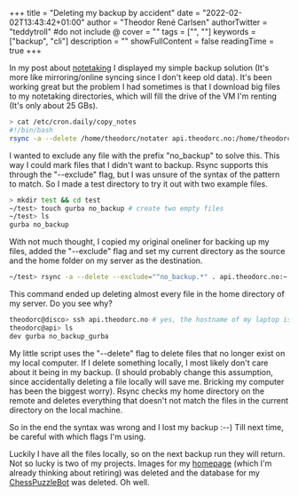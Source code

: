 +++
title = "Deleting my backup by accident"
date = "2022-02-02T13:43:42+01:00"
author = "Theodor René Carlsen"
authorTwitter = "teddytroll" #do not include @
cover = ""
tags = ["", ""]
keywords = ["backup", "cli"]
description = ""
showFullContent = false
readingTime = true
+++

In my post about [notetaking](/posts/notetaking) I displayed my simple backup
solution (It's more like mirroring/online syncing since I don't keep old data).
It's been working great but the problem I had sometimes is that I download big
files to my notetaking directories, which will fill the drive of the VM I'm
renting (It's only about 25 GBs). 

```bash
> cat /etc/cron.daily/copy_notes
#!/bin/bash
rsync -a --delete /home/theodorc/notater api.theodorc.no:/home/theodorc/notater
```

I wanted to exclude any file with the prefix "no_backup" to solve this. This way
I could mark files that I didn't want to backup. Rsync supports this through the
"--exclude" flag, but I was unsure of the syntax of the pattern to match. So I
made a test directory to try it out with two example files.


```bash
> mkdir test && cd test
~/test> touch gurba no_backup # create two empty files
~/test> ls
gurba no_backup
```
With not much thought, I copied my original oneliner for backing up my files,
added the "--exclude" flag and set my current directory as the source and the home
folder on my server as the destination.

```bash
~/test> rsync -a --delete --exclude="^no_backup.*" . api.theodorc.no:~
```

This command ended up deleting almost every file in the home directory of my
server. Do you see why?

```bash
theodorc@disco> ssh api.theodorc.no # yes, the hostname of my laptop is "disco"
theodorc@api> ls
dev gurba no_backup_gurba
```

My little script uses the "--delete" flag to delete files that no longer exist
on my local computer. If I delete something locally, I most likely don't care
about it being in my backup. (I should probably change this assumption, since
accidentally deleting a file locally will save me. Bricking my computer has been
the biggest worry). Rsync checks my home directory on the remote and deletes
everything that doesn't not match the files in the current directory on the
local machine. 

So in the end the syntax was wrong and I lost my backup :--) Till next time,
be careful with which flags I'm using.

Luckily I have all the files locally, so on the next backup run they will
return. Not so lucky is two of my projects. Images for my [homepage](https://theodorc.no)
(which I'm already thinking about retiring) was deleted and the database for my
[ChessPuzzleBot](https://twitter.com/ChessDaily) was deleted. Oh well.


